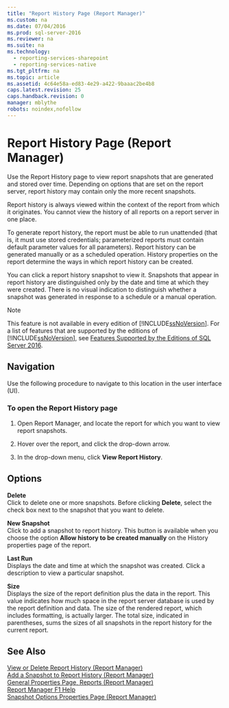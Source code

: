 ```yaml
---
title: "Report History Page (Report Manager)"
ms.custom: na
ms.date: 07/04/2016
ms.prod: sql-server-2016
ms.reviewer: na
ms.suite: na
ms.technology: 
  - reporting-services-sharepoint
  - reporting-services-native
ms.tgt_pltfrm: na
ms.topic: article
ms.assetid: 4c64e58a-ed83-4e29-a422-9baaac2be4b8
caps.latest.revision: 25
caps.handback.revision: 0
manager: mblythe
robots: noindex,nofollow
---
```

# Report History Page (Report Manager)
Use the Report History page to view report snapshots that are generated and stored over time. Depending on options that are set on the report server, report history may contain only the more recent snapshots.  
  
 Report history is always viewed within the context of the report from which it originates. You cannot view the history of all reports on a report server in one place.  
  
 To generate report history, the report must be able to run unattended (that is, it must use stored credentials; parameterized reports must contain default parameter values for all parameters). Report history can be generated manually or as a scheduled operation. History properties on the report determine the ways in which report history can be created.  
  
 You can click a report history snapshot to view it. Snapshots that appear in report history are distinguished only by the date and time at which they were created. There is no visual indication to distinguish whether a snapshot was generated in response to a schedule or a manual operation.  
  
> [!NOTE]  
>  This feature is not available in every edition of [!INCLUDE[ssNoVersion](../../Topics/TopicNameContainA/tokens/ssNoVersion_md.md)]. For a list of features that are supported by the editions of [!INCLUDE[ssNoVersion](../../Topics/TopicNameContainA/tokens/ssNoVersion_md.md)], see [Features Supported by the Editions of SQL Server 2016](../../Topics/TopicNameNotContainA/Features-Supported-by-the-Editions-of-SQL-Server-2016.md).  
  
## Navigation  
 Use the following procedure to navigate to this location in the user interface (UI).  
  
### To open the Report History page  
  
1.  Open Report Manager, and locate the report for which you want to view report snapshots.  
  
2.  Hover over the report, and click the drop-down arrow.  
  
3.  In the drop-down menu, click **View Report History**.  
  
## Options  
 **Delete**  
 Click to delete one or more snapshots. Before clicking **Delete**, select the check box next to the snapshot that you want to delete.  
  
 **New Snapshot**  
 Click to add a snapshot to report history. This button is available when you choose the option **Allow history to be created manually** on the History properties page of the report.  
  
 **Last Run**  
 Displays the date and time at which the snapshot was created. Click a description to view a particular snapshot.  
  
 **Size**  
 Displays the size of the report definition plus the data in the report. This value indicates how much space in the report server database is used by the report definition and data. The size of the rendered report, which includes formatting, is actually larger. The total size, indicated in parentheses, sums the sizes of all snapshots in the report history for the current report.  
  
## See Also  
 [View or Delete Report History (Report Manager)](assetId:///44cb1e6f-a6b8-498a-8e8b-ca28e7ab1007)   
 [Add a Snapshot to Report History (Report Manager)](../../Topics/TopicNameContainA/Add-a-Snapshot-to-Report-History--Report-Manager-.md)   
 [General Properties Page, Reports (Report Manager)](../../Topics/TopicNameNotContainA/General-Properties-Page--Reports--Report-Manager-.md)   
 [Report Manager F1 Help](../../Topics/TopicNameNotContainA/Report-Manager-F1-Help.md)   
 [Snapshot Options Properties Page (Report Manager)](../../Topics/TopicNameNotContainA/Snapshot-Options-Properties-Page--Report-Manager-.md)
